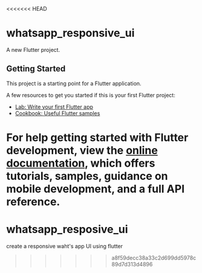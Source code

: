 <<<<<<< HEAD
# whatsapp_responsive_ui

A new Flutter project.

## Getting Started

This project is a starting point for a Flutter application.

A few resources to get you started if this is your first Flutter project:

- [Lab: Write your first Flutter app](https://docs.flutter.dev/get-started/codelab)
- [Cookbook: Useful Flutter samples](https://docs.flutter.dev/cookbook)

For help getting started with Flutter development, view the
[online documentation](https://docs.flutter.dev/), which offers tutorials,
samples, guidance on mobile development, and a full API reference.
=======
# whatsapp_resposive_ui
create a responsive  waht's app UI using flutter 
>>>>>>> a8f59decc38a33c2d699dd5978c89d7d313d4896
